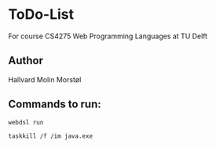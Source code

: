 # ToDo-List 
For course CS4275 Web Programming Languages at TU Delft

## Author
Hallvard Molin Morstøl

## Commands to run:

`webdsl run`

`taskkill /f /im java.exe`

